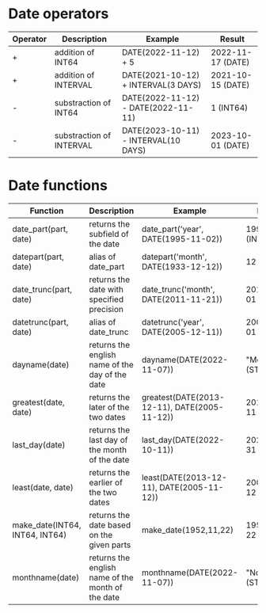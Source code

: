 # Date operators
| Operator | Description | Example | Result |
| ----------- | ----------- |  ----------- |  ----------- |
| + | addition of INT64 | DATE(2022-11-12) + 5  | 2022-11-17 (DATE) | 
| + | addition of INTERVAL | DATE(2021-10-12) + INTERVAL(3 DAYS) | 2021-10-15 (DATE) |
| - | substraction of INT64 | DATE(2022-11-12) - DATE(2022-11-11) | 1 (INT64)|
| - | substraction of INTERVAL | DATE(2023-10-11) - INTERVAL(10 DAYS) | 2023-10-01 (DATE) |
# Date functions
| Function | Description | Example | Result |
| ----------- | ----------- |  ----------- |  ----------- |
| date_part(part, date) | returns the subfield of the date | date_part('year', DATE(1995-11-02)) | 1995 (INT64) |
| datepart(part, date) | alias of date_part | datepart('month', DATE(1933-12-12)) | 12 (INT64) |
| date_trunc(part, date) | returns the date with specified precision | date_trunc('month', DATE(2011-11-21)) | 2011-11-01 (DATE) |
| datetrunc(part, date)	| alias of date_trunc | datetrunc('year', DATE(2005-12-11)) | 2005-12-01 (DATE) |
| dayname(date) | returns the english name of the day of the date | dayname(DATE(2022-11-07)) | "Monday" (STRING) | 
| greatest(date, date) | returns the later of the two dates | greatest(DATE(2013-12-11), DATE(2005-11-12)) | 2013-12-11 (DATE) |
| last_day(date) | returns the last day of the month of the date | last_day(DATE(2022-10-11)) | 2022-10-31 (DATE) |
| least(date, date) | returns the earlier of the two dates | least(DATE(2013-12-11), DATE(2005-11-12)) | 2005-11-12 (DATE) |
| make_date(INT64, INT64, INT64)	 | returns the date based on the given parts | make_date(1952,11,22) | 1952-11-22 (DATE) |
| monthname(date) | returns the english name of the month of the date | monthname(DATE(2022-11-07)) | "November" (STRING) |
